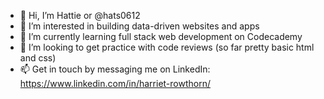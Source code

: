 - 👋 Hi, I’m Hattie or @hats0612
- 👀 I’m interested in building data-driven websites and apps
- 🌱 I’m currently learning full stack web development on Codecademy
- 💞️ I’m looking to get practice with code reviews (so far pretty basic html and css)
- 📫 Get in touch by messaging me on LinkedIn: https://www.linkedin.com/in/harriet-rowthorn/

<!---
hats0612/hats0612 is a ✨ special ✨ repository because its `README.md` (this file) appears on your GitHub profile.
You can click the Preview link to take a look at your changes.
--->
